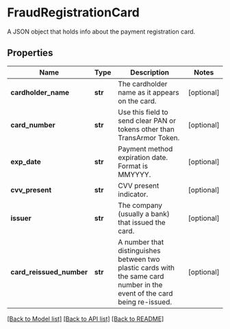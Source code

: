 # FraudRegistrationCard

A JSON object that holds info about the payment registration card.
## Properties
Name | Type | Description | Notes
------------ | ------------- | ------------- | -------------
**cardholder_name** | **str** | The cardholder name as it appears on the card. | [optional] 
**card_number** | **str** | Use this field to send clear PAN or tokens other than TransArmor Token. | [optional] 
**exp_date** | **str** | Payment method expiration date. Format is MMYYYY. | [optional] 
**cvv_present** | **str** | CVV present indicator. | [optional] 
**issuer** | **str** | The company (usually a bank) that issued the card. | [optional] 
**card_reissued_number** | **str** | A number that distinguishes between two plastic cards with the same card number in the event of the card being re-issued. | [optional] 

[[Back to Model list]](../README.md#documentation-for-models) [[Back to API list]](../README.md#documentation-for-api-endpoints) [[Back to README]](../README.md)


